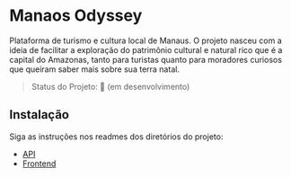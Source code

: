 # Manaos Odyssey

Plataforma de turismo e cultura local de Manaus. O projeto nasceu com a ideia de facilitar a exploração do patrimônio cultural e natural rico que é a capital do Amazonas, tanto para turistas quanto para moradores curiosos que queiram saber mais sobre sua terra natal.

> Status do Projeto: 🚧 (em desenvolvimento)

## Instalação

Siga as instruções nos readmes dos diretórios do projeto:
* [API](https://github.com/gustavof04/manaos-odyssey/tree/main/backend)
* [Frontend](https://github.com/gustavof04/manaos-odyssey/tree/main/frontend)

